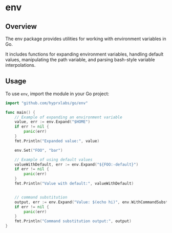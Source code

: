 # env

## Overview

The env package provides utilities for working with environment variables in Go.

It includes functions for expanding environment variables, handling default values,
manipulating the path variable, and parsing bash-style variable interpolations.

## Usage

To use `env`, import the module in your Go project:

```go
import "github.com/hyprxlabs/go/env"

func main() {
    // Example of expanding an environment variable
    value, err := env.Expand("$HOME")
    if err != nil {
        panic(err)
    }
    fmt.Println("Expanded value:", value)

    env.Set("FOO", "bar")

    // Example of using default values
    valueWithDefault, err := env.Expand("${FOO:-default}")
    if err != nil {
        panic(err)
    }
    fmt.Println("Value with default:", valueWithDefault)


    // command substitution
    output, err := env.Expand("Value: $(echo hi)", env.WithCommandSubstitution(true))
    if err != nil {
        panic(err)
    }
    fmt.Println("Command substitution output:", output)
}

```
